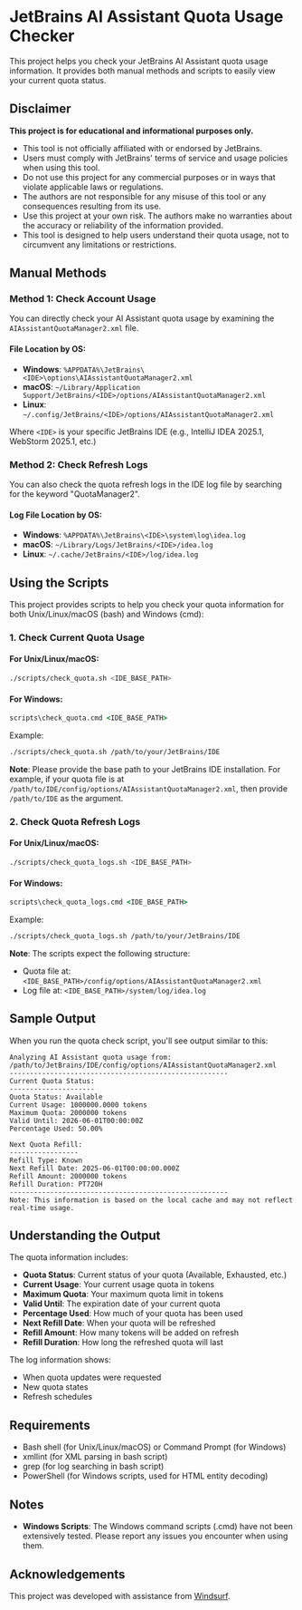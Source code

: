 # JetBrains AI Assistant Quota Usage Checker

This project helps you check your JetBrains AI Assistant quota usage information. It provides both manual methods and scripts to easily view your current quota status.

## Disclaimer

**This project is for educational and informational purposes only.**

- This tool is not officially affiliated with or endorsed by JetBrains.
- Users must comply with JetBrains' terms of service and usage policies when using this tool.
- Do not use this project for any commercial purposes or in ways that violate applicable laws or regulations.
- The authors are not responsible for any misuse of this tool or any consequences resulting from its use.
- Use this project at your own risk. The authors make no warranties about the accuracy or reliability of the information provided.
- This tool is designed to help users understand their quota usage, not to circumvent any limitations or restrictions.

## Manual Methods

### Method 1: Check Account Usage

You can directly check your AI Assistant quota usage by examining the `AIAssistantQuotaManager2.xml` file.

#### File Location by OS:

- **Windows**: `%APPDATA%\JetBrains\<IDE>\options\AIAssistantQuotaManager2.xml`
- **macOS**: `~/Library/Application Support/JetBrains/<IDE>/options/AIAssistantQuotaManager2.xml`
- **Linux**: `~/.config/JetBrains/<IDE>/options/AIAssistantQuotaManager2.xml`

Where `<IDE>` is your specific JetBrains IDE (e.g., IntelliJ IDEA 2025.1, WebStorm 2025.1, etc.)

### Method 2: Check Refresh Logs

You can also check the quota refresh logs in the IDE log file by searching for the keyword "QuotaManager2".

#### Log File Location by OS:

- **Windows**: `%APPDATA%\JetBrains\<IDE>\system\log\idea.log`
- **macOS**: `~/Library/Logs/JetBrains/<IDE>/idea.log`
- **Linux**: `~/.cache/JetBrains/<IDE>/log/idea.log`

## Using the Scripts

This project provides scripts to help you check your quota information for both Unix/Linux/macOS (bash) and Windows (cmd):

### 1. Check Current Quota Usage

#### For Unix/Linux/macOS:
```bash
./scripts/check_quota.sh <IDE_BASE_PATH>
```

#### For Windows:
```cmd
scripts\check_quota.cmd <IDE_BASE_PATH>
```

Example:
```bash
./scripts/check_quota.sh /path/to/your/JetBrains/IDE
```

**Note**: Please provide the base path to your JetBrains IDE installation. For example, if your quota file is at `/path/to/IDE/config/options/AIAssistantQuotaManager2.xml`, then provide `/path/to/IDE` as the argument.

### 2. Check Quota Refresh Logs

#### For Unix/Linux/macOS:
```bash
./scripts/check_quota_logs.sh <IDE_BASE_PATH>
```

#### For Windows:
```cmd
scripts\check_quota_logs.cmd <IDE_BASE_PATH>
```

Example:
```bash
./scripts/check_quota_logs.sh /path/to/your/JetBrains/IDE
```

**Note**: The scripts expect the following structure:
- Quota file at: `<IDE_BASE_PATH>/config/options/AIAssistantQuotaManager2.xml`
- Log file at: `<IDE_BASE_PATH>/system/log/idea.log`

## Sample Output

When you run the quota check script, you'll see output similar to this:

```
Analyzing AI Assistant quota usage from: /path/to/JetBrains/IDE/config/options/AIAssistantQuotaManager2.xml
------------------------------------------------------
Current Quota Status:
---------------------
Quota Status: Available
Current Usage: 1000000.0000 tokens
Maximum Quota: 2000000 tokens
Valid Until: 2026-06-01T00:00:00Z
Percentage Used: 50.00%

Next Quota Refill:
-----------------
Refill Type: Known
Next Refill Date: 2025-06-01T00:00:00.000Z
Refill Amount: 2000000 tokens
Refill Duration: PT720H
------------------------------------------------------
Note: This information is based on the local cache and may not reflect real-time usage.
```

## Understanding the Output

The quota information includes:
- **Quota Status**: Current status of your quota (Available, Exhausted, etc.)
- **Current Usage**: Your current usage quota in tokens
- **Maximum Quota**: Your maximum quota limit in tokens
- **Valid Until**: The expiration date of your current quota
- **Percentage Used**: How much of your quota has been used
- **Next Refill Date**: When your quota will be refreshed
- **Refill Amount**: How many tokens will be added on refresh
- **Refill Duration**: How long the refreshed quota will last

The log information shows:
- When quota updates were requested
- New quota states
- Refresh schedules

## Requirements

- Bash shell (for Unix/Linux/macOS) or Command Prompt (for Windows)
- xmllint (for XML parsing in bash script)
- grep (for log searching in bash script)
- PowerShell (for Windows scripts, used for HTML entity decoding)

## Notes

- **Windows Scripts**: The Windows command scripts (.cmd) have not been extensively tested. Please report any issues you encounter when using them.

## Acknowledgements

This project was developed with assistance from [Windsurf](http://windsurf.com).
